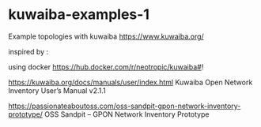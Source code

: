 # kuwaiba-examples-1
Example topologies with kuwaiba https://www.kuwaiba.org/

inspired by :

using docker https://hub.docker.com/r/neotropic/kuwaiba#!

https://kuwaiba.org/docs/manuals/user/index.html  Kuwaiba Open Network Inventory User’s Manual v2.1.1

https://passionateaboutoss.com/oss-sandpit-gpon-network-inventory-prototype/  OSS Sandpit – GPON Network Inventory Prototype

